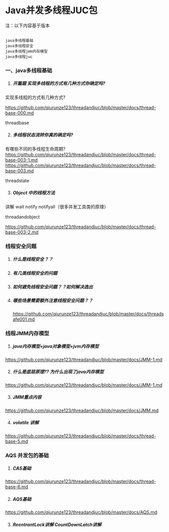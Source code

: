 # Java并发多线程JUC包 

注：以下内容基于版本

```properties

java多线程基础
java多线程安全
java多线程jmm内存模型
java多线程juc

```

### 一、java多线程基础

1. ##### 开篇题 实现多线程的方式有几种方式你确定吗? 

 实现多线程的方式有几种方式? 
 
 https://github.com/qiurunze123/threadandjuc/blob/master/docs/thread-base-000.md

 threadbase
 
2. ##### 多线程状态流转你真的确定吗?

 有哪些不同的多线程生命周期? 
 https://github.com/qiurunze123/threadandjuc/blob/master/docs/thread-base-003-1.md 
 https://github.com/qiurunze123/threadandjuc/blob/master/docs/thread-base-003.md
 
 threadstate

3. ##### Object 中的线程方法
   
 讲解 wait notify notifyall（很多并发工具类的原理）
 
 threadandobject 
 
 https://github.com/qiurunze123/threadandjuc/blob/master/docs/thread-base-003-2.md

### 线程安全问题

1. ##### 什么是线程安全？？
2. ##### 有几类线程安全的问题 
3. ##### 如何避免线程安全问题？？如何解决逸出
4. ##### 哪些场景需要额外注意线程安全问题？？

   https://github.com/qiurunze123/threadandjuc/blob/master/docs/threadsafe001.md


### 线程JMM内存模型

  1. ##### java内存模型+java对象模型+jvm内存模型
   
   https://github.com/qiurunze123/threadandjuc/blob/master/docs/JMM-1.md

  2. ##### 什么是底层原理?? 为什么出现了java内存模型
  
   https://github.com/qiurunze123/threadandjuc/blob/master/docs/JMM-1.md

  3. ##### JMM重点内容
     
   https://github.com/qiurunze123/threadandjuc/blob/master/docs/JMM.md
   
  4. ##### volatile 讲解
  
  https://github.com/qiurunze123/threadandjuc/blob/master/docs/thread-base-5.md

### AQS 并发包的基础 

   1. ##### CAS基础 
   
   https://github.com/qiurunze123/threadandjuc/blob/master/docs/thread-base-6.md
   
   2. ##### AQS基础
   
   https://github.com/qiurunze123/threadandjuc/blob/master/docs/AQS.md

   3. ##### ReentrantLock讲解 CountDownLatch讲解
   
